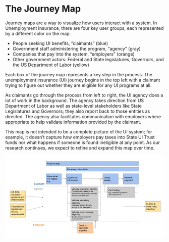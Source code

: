 # The Journey Map

Journey maps are a way to visualize how users interact with a system. In Unemployment Insurance, there are four key user groups, each represented by a different color on the map:

* People seeking UI benefits, “claimants” \(blue\)
* Government staff administering the program, “agency” \(gray\)
* Companies that pay into the system, “employers” \(orange\)
* Other government actors: Federal and State legislatures, Governors, and the US Department of Labor \(yellow\)

Each box of the journey map represents a key step in the process. The unemployment insurance \(UI\) journey begins in the top left with a claimant trying to figure out whether they are eligible for any UI programs at all. 

As claimants go through the process from left to right, the UI agency does a lot of work in the background. The agency takes direction from US Department of Labor as well as state-level stakeholders like State Legislatures and Governors; they also report back to those entities as directed. The agency also facilitates communication with employers where appropriate to help validate information provided by the claimant.

This map is not intended to be a complete picture of the UI system; for example, it doesn’t capture how employers pay taxes into State UI Trust funds nor what happens if someone is found ineligible at any point. As our research continues, we expect to refine and expand this map over time.

![](../../.gitbook/assets/screen-shot-2021-02-28-at-1.52.12-pm.png)

  


